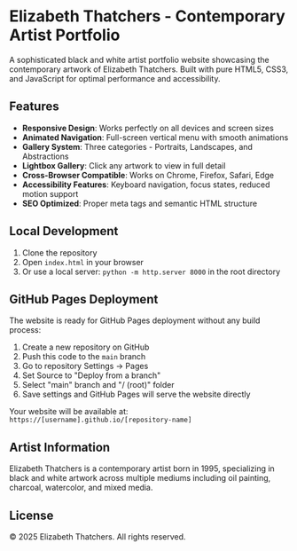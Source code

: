 # Elizabeth Thatchers - Contemporary Artist Portfolio

A sophisticated black and white artist portfolio website showcasing the contemporary artwork of Elizabeth Thatchers. Built with pure HTML5, CSS3, and JavaScript for optimal performance and accessibility.

## Features

- **Responsive Design**: Works perfectly on all devices and screen sizes
- **Animated Navigation**: Full-screen vertical menu with smooth animations
- **Gallery System**: Three categories - Portraits, Landscapes, and Abstractions
- **Lightbox Gallery**: Click any artwork to view in full detail
- **Cross-Browser Compatible**: Works on Chrome, Firefox, Safari, Edge
- **Accessibility Features**: Keyboard navigation, focus states, reduced motion support
- **SEO Optimized**: Proper meta tags and semantic HTML structure
 

  
## Local Development

1. Clone the repository
2. Open `index.html` in your browser
3. Or use a local server: `python -m http.server 8000` in the root directory

## GitHub Pages Deployment

The website is ready for GitHub Pages deployment without any build process:

1. Create a new repository on GitHub
2. Push this code to the `main` branch
3. Go to repository Settings → Pages
4. Set Source to "Deploy from a branch"
5. Select "main" branch and "/ (root)" folder
6. Save settings and GitHub Pages will serve the website directly

Your website will be available at: `https://[username].github.io/[repository-name]`

## Artist Information

Elizabeth Thatchers is a contemporary artist born in 1995, specializing in black and white artwork across multiple mediums including oil painting, charcoal, watercolor, and mixed media.

## License

© 2025 Elizabeth Thatchers. All rights reserved.
